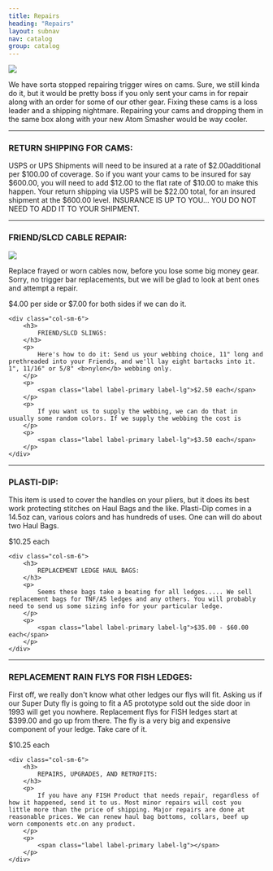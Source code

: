 ```yaml
---
title: Repairs
heading: "Repairs"
layout: subnav
nav: catalog
group: catalog
---
```


<p>
	<div class="row">
	<div class="col-sm-4"></div>
		<div class="col-sm-4">
			<a href="#" class="thumbnail">
				<img src="{{ "/pics/friendpackage.jpeg" | prepend: site.baseurl }}">
			</a>
		</div>
		<div class="col-sm-4"></div>
	</div>
</p>

<p class="lead">
	We have sorta stopped repairing trigger wires on cams. Sure, we still kinda do it, but it would be pretty boss if you only sent your cams in for repair along with an order for some of our other gear. Fixing these cams is a loss leader and a shipping nightmare. Repairing your cams and dropping them in the same box along with your new Atom Smasher would be way cooler.
</p>

<hr />

<h3>
	RETURN SHIPPING FOR CAMS:
</h3>

<p class="lead">
	USPS or UPS Shipments will need to be insured at a rate of $2.00additional per $100.00 of coverage. So if you want your cams to be insured for say $600.00, you will need to add $12.00 to the flat rate of $10.00 to make this happen. Your return shipping via USPS will be $22.00 total, for an insured shipment at the $600.00 level. INSURANCE IS UP TO YOU... YOU DO NOT NEED TO ADD IT TO YOUR SHIPMENT.
</p>

<hr />

<div class="row">
	<div class="col-sm-6">
		<h3>
			FRIEND/SLCD CABLE REPAIR:
		</h3>
		<div class="col-sm-3">
			<a href="#" class="thumbnail">
				<img src="{{ "/pics/oopsie.gif" | prepend: site.baseurl }}">
			</a>
		</div>
		<div class="col-sm-9">
			<p>
				Replace frayed or worn cables now, before you lose some big money gear. Sorry, no trigger bar replacements, but we will be glad to look at bent ones and attempt a repair.	
			</p>
			<p>
				<span class="label label-primary label-lg">$4.00 per side</span>
				 or 
				<span class="label label-primary label-lg">$7.00 for both sides</span>
				 if we can do it.
			</p>
		</div>
	</div>

	<div class="col-sm-6">
		<h3>
			FRIEND/SLCD SLINGS:
		</h3>
		<p>
			Here's how to do it: Send us your webbing choice, 11" long and prethreaded into your Friends, and we'll lay eight bartacks into it. 1", 11/16" or 5/8" <b>nylon</b> webbing only.
		</p>
		<p>
			<span class="label label-primary label-lg">$2.50 each</span>
		</p>
		<p>
			If you want us to supply the webbing, we can do that in usually some random colors. If we supply the webbing the cost is
		</p>
		<p>
			<span class="label label-primary label-lg">$3.50 each</span>
		</p>
	</div>
</div>

<hr />

<div class="row">
	<div class="col-sm-6">
		<h3>
			PLASTI-DIP:
		</h3>
		<p>
			This item is used to cover the handles on your pliers, but it does its best work protecting stitches on Haul Bags and the like. Plasti-Dip comes in a 14.5oz can, various colors and has hundreds of uses. One can will do about two Haul Bags.
		</p>
		<p>
			<span class="label label-primary label-lg">$10.25 each</span>
		</p>
	</div>

	<div class="col-sm-6">
		<h3>
			REPLACEMENT LEDGE HAUL BAGS:
		</h3>
		<p>
			Seems these bags take a beating for all ledges..... We sell replacement bags for TNF/A5 ledges and any others. You will probably need to send us some sizing info for your particular ledge.
		</p>
		<p>
			<span class="label label-primary label-lg">$35.00 - $60.00 each</span>
		</p>
	</div>
</div>

<hr />

<div class="row">
	<div class="col-sm-6">
		<h3>
			REPLACEMENT RAIN FLYS FOR FISH LEDGES:
		</h3>
		<p>
			First off, we really don't know what other ledges our flys will fit. Asking us if our Super Duty fly is going to fit a A5 prototype sold out the side door in 1993 will get you nowhere. Replacement flys for FISH ledges start at $399.00 and go up from there. The fly is a very big and expensive component of your ledge. Take care of it.
		</p>
		<p>
			<span class="label label-primary label-lg">$10.25 each</span>
		</p>
	</div>

	<div class="col-sm-6">
		<h3>
			REPAIRS, UPGRADES, AND RETROFITS:
		</h3>
		<p>
			If you have any FISH Product that needs repair, regardless of how it happened, send it to us. Most minor repairs will cost you little more than the price of shipping. Major repairs are done at reasonable prices. We can renew haul bag bottoms, collars, beef up worn components etc.on any product.
		</p>
		<p>
			<span class="label label-primary label-lg"></span>
		</p>
	</div>
</div>
